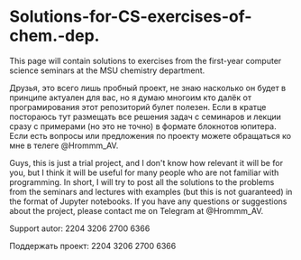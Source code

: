 # Solutions-for-CS-exercises-of-chem.-dep.
This page will contain solutions to exercises from the first-year computer science seminars at the MSU chemistry department.

Друзья, это всего лишь пробный проект, не знаю насколько он будет в принципе актуален для вас, но я думаю многоим кто далёк от програмирования этот репозиторий булет полезен. Если в кратце постораюсь тут размещать все решения задач с семинаров и лекции сразу с примерами (но это не точно) в формате блокнотов юпитера. Если есть вопросы или предложения по проекту можете обращаться ко мне в телеге @Hrommm_AV.

Guys, this is just a trial project, and I don't know how relevant it will be for you, but I think it will be useful for many people who are not familiar with programming. In short, I will try to post all the solutions to the problems from the seminars and lectures with examples (but this is not guaranteed) in the format of Jupyter notebooks. If you have any questions or suggestions about the project, please contact me on Telegram at @Hrommm_AV.

Support autor: 2204 3206 2700 6366

Поддержать проект: 2204 3206 2700 6366
